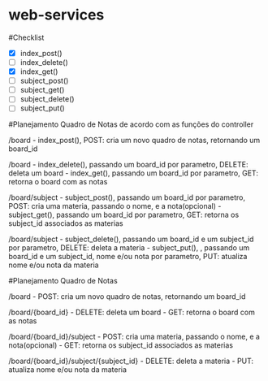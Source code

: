 web-services
============
#Checklist
- [x] index_post()
- [ ] index_delete()
- [x] index_get()
- [ ] subject_post()
- [ ] subject_get()
- [ ] subject_delete()
- [ ] subject_put()

#Planejamento Quadro de Notas de acordo com as funções do controller

/board
	- index_post(), POST: cria um novo quadro de notas, retornando um board_id

/board
	- index_delete(), passando um board_id por parametro, DELETE: deleta um board
	- index_get(), passando um board_id por parametro, GET: retorna o board com as notas

/board/subject
	- subject_post(), passando um board_id por parametro, POST: cria uma materia, passando o nome, e a nota(opcional)
	- subject_get(), passando um board_id por parametro, GET: retorna os subject_id associados as materias

/board/subject
	- subject_delete(), passando um board_id e um subject_id por parametro, DELETE: deleta a materia
	- subject_put(), , passando um board_id e um subject_id, nome e/ou nota por parametro, PUT: atualiza nome e/ou nota da materia


#Planejamento Quadro de Notas

/board
	- POST: cria um novo quadro de notas, retornando um board_id

/board/{board_id}
	- DELETE: deleta um board
	- GET: retorna o board com as notas

/board/{board_id}/subject
	- POST: cria uma materia, passando o nome, e a nota(opcional)
	- GET: retorna os subject_id associados as materias

/board/{board_id}/subject/{subject_id}
	- DELETE: deleta a materia
	- PUT: atualiza nome e/ou nota da materia

